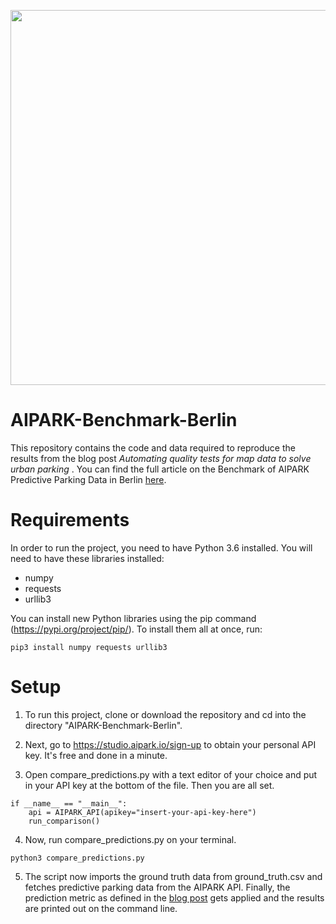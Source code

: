 <p align="center"> <img src="/images/aipark-berlin-benchmark.gif"  width="600"> </p>

# AIPARK-Benchmark-Berlin

This repository contains the code and data required to reproduce the results from the blog post <i>Automating quality tests for map data to solve urban parking </i>. You can find the full article on the Benchmark of AIPARK Predictive Parking Data in Berlin <a href="https://medium.com/aipark/quality-at-scale-automating-quality-tests-for-map-data-to-solve-urban-parking-4e6194cbfef2">here</a>.

# Requirements
In order to run the project, you need to have Python 3.6 installed.
You will need to have these libraries installed:
* numpy
* requests
* urllib3

You can install new Python libraries using the pip command (https://pypi.org/project/pip/).
To install them all at once, run:
```
pip3 install numpy requests urllib3
```

# Setup
1. To run this project, clone or download the repository and cd into the directory "AIPARK-Benchmark-Berlin".

2. Next, go to https://studio.aipark.io/sign-up to obtain your personal API key. It's free and done in a minute.

3. Open compare_predictions.py with a text editor of your choice and put in your API key at the bottom of the file. Then you are all set.
```
if __name__ == "__main__":
    api = AIPARK_API(apikey="insert-your-api-key-here")
    run_comparison()
```

4. Now, run compare_predictions.py on your terminal.
```
python3 compare_predictions.py
```
5. The script now imports the ground truth data from ground_truth.csv and fetches predictive parking data from the AIPARK API. Finally, the prediction metric as defined in the <a href="https://medium.com/aipark/quality-at-scale-automating-quality-tests-for-map-data-to-solve-urban-parking-4e6194cbfef2">blog post</a> gets applied and the results are printed out on the command line.
